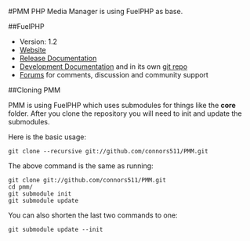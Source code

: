 #PMM
PHP Media Manager is using FuelPHP as base.

##FuelPHP

* Version: 1.2
* [Website](http://fuelphp.com/)
* [Release Documentation](http://docs.fuelphp.com)
* [Development Documentation](http://fueldevdocs.exite.eu) and in its own [git repo](https://github.com/fuel/docs)
* [Forums](http://fuelphp.com/forums) for comments, discussion and community support

##Cloning PMM

PMM is using FuelPHP which uses submodules for things like the **core** folder.  After you clone the repository you will need to init and update the submodules.

Here is the basic usage:

    git clone --recursive git://github.com/connors511/PMM.git

The above command is the same as running:

    git clone git://github.com/connors511/PMM.git
    cd pmm/
    git submodule init
    git submodule update

You can also shorten the last two commands to one:

    git submodule update --init
